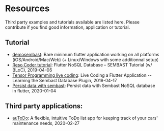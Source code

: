 # Resources

Third party examples and tutorials available are listed here. Please contribute
if you find good information, application or tutorial.

## Tutorial

* [demosembast](https://github.com/alextekartik/flutter_app_example/tree/master/demosembast): Bare minimum flutter application working on all platforms (iOS/Android/Mac/Web) (+ Linux/Windows with some additionnal setup)
* [Reso Coder tutorial](https://www.youtube.com/watch?v=LcaOULash7s): Flutter NoSQL Database – SEMBAST Tutorial (w/ BLoC), 2019-04-06
* [Tensor Programming live coding](https://www.youtube.com/watch?v=r3Ju2GSislE): Live Coding a Flutter Application -- Learning the Sembast Database Plugin, 2019-04-17
* [Persist data with sembast](https://medium.com/@hrishikesh.deshmukh445/persist-data-with-sembast-nosql-database-in-flutter-2b6c5110170f): Persist data with Sembast NoSQL database in flutter, 2020-01-04
 
## Third party applications:

* [auToDo](https://github.com/autodo-app/autodo): A flexible, intuitive ToDo list app for keeping track of your cars' maintenance needs, 2020-02-27
